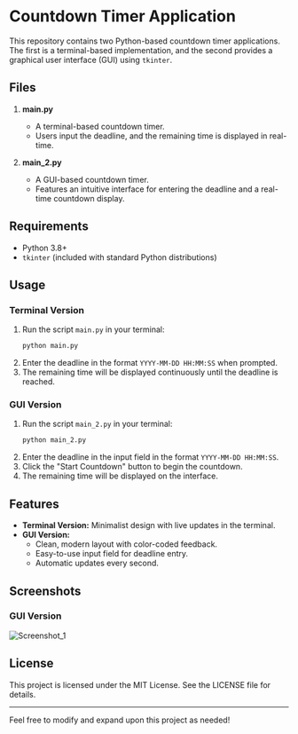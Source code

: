 # Countdown Timer Application

This repository contains two Python-based countdown timer applications. The first is a terminal-based implementation, and the second provides a graphical user interface (GUI) using `tkinter`.

## Files

1. **main.py**
   - A terminal-based countdown timer.
   - Users input the deadline, and the remaining time is displayed in real-time.

2. **main_2.py**
   - A GUI-based countdown timer.
   - Features an intuitive interface for entering the deadline and a real-time countdown display.

## Requirements

- Python 3.8+
- `tkinter` (included with standard Python distributions)

## Usage

### Terminal Version

1. Run the script `main.py` in your terminal:
   ```bash
   python main.py
   ```
2. Enter the deadline in the format `YYYY-MM-DD HH:MM:SS` when prompted.
3. The remaining time will be displayed continuously until the deadline is reached.

### GUI Version

1. Run the script `main_2.py` in your terminal:
   ```bash
   python main_2.py
   ```
2. Enter the deadline in the input field in the format `YYYY-MM-DD HH:MM:SS`.
3. Click the "Start Countdown" button to begin the countdown.
4. The remaining time will be displayed on the interface.

## Features

- **Terminal Version:** Minimalist design with live updates in the terminal.
- **GUI Version:** 
  - Clean, modern layout with color-coded feedback.
  - Easy-to-use input field for deadline entry.
  - Automatic updates every second.

## Screenshots

### GUI Version

![Screenshot_1](https://github.com/user-attachments/assets/c33b9224-8baf-4b4a-96ec-5f2052285ada)

## License

This project is licensed under the MIT License. See the LICENSE file for details.

---

Feel free to modify and expand upon this project as needed!
